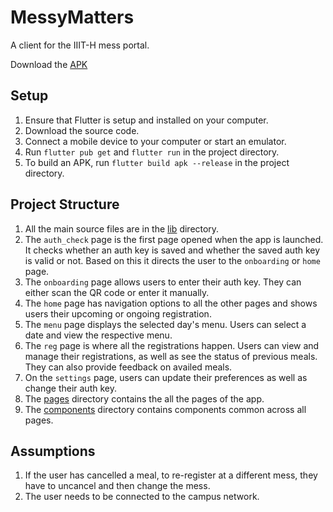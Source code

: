 # MessyMatters

A client for the IIIT-H mess portal.

Download the [APK](https://drive.google.com/file/d/1gpeqNbMtuQ0kkdofXtbBmdfQ8X-UauDQ/view?usp=sharing)

## Setup

1. Ensure that Flutter is setup and installed on your computer.
2. Download the source code.
3. Connect a mobile device to your computer or start an emulator.
4. Run `flutter pub get` and `flutter run` in the project directory.
5. To build an APK, run `flutter build apk --release` in the project directory.

## Project Structure

1. All the main source files are in the [lib](https://github.com/SuPythony/MessyMatters/tree/main/lib) directory.
2. The `auth_check` page is the first page opened when the app is launched. It checks whether an auth key is saved and whether the saved auth key is valid or not. Based on this it directs the user to the `onboarding` or `home` page.
3. The `onboarding` page allows users to enter their auth key. They can either scan the QR code or enter it manually.
4. The `home` page has navigation options to all the other pages and shows users their upcoming or ongoing registration.
5. The `menu` page displays the selected day's menu. Users can select a date and view the respective menu.
6. The `reg` page is where all the registrations happen. Users can view and manage their registrations, as well as see the status of previous meals. They can also provide feedback on availed meals.
7. On the `settings` page, users can update their preferences as well as change their auth key.
8. The [pages](https://github.com/SuPythony/MessyMatters/tree/main/lib/pages) directory contains the all the pages of the app.
9. The [components](https://github.com/SuPythony/MessyMatters/tree/main/lib/components) directory contains components common across all pages.

## Assumptions

1. If the user has cancelled a meal, to re-register at a different mess, they have to uncancel and then change the mess.
2. The user needs to be connected to the campus network.
